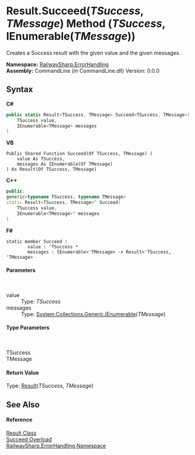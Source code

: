 # Result.Succeed(*TSuccess*, *TMessage*) Method (*TSuccess*, IEnumerable(*TMessage*))
 

Creates a Success result with the given value and the given messages.

**Namespace:**&nbsp;<a href="N_RailwaySharp_ErrorHandling">RailwaySharp.ErrorHandling</a><br />**Assembly:**&nbsp;CommandLine (in CommandLine.dll) Version: 0.0.0

## Syntax

**C#**<br />
``` C#
public static Result<TSuccess, TMessage> Succeed<TSuccess, TMessage>(
	TSuccess value,
	IEnumerable<TMessage> messages
)

```

**VB**<br />
``` VB
Public Shared Function Succeed(Of TSuccess, TMessage) ( 
	value As TSuccess,
	messages As IEnumerable(Of TMessage)
) As Result(Of TSuccess, TMessage)
```

**C++**<br />
``` C++
public:
generic<typename TSuccess, typename TMessage>
static Result<TSuccess, TMessage>^ Succeed(
	TSuccess value, 
	IEnumerable<TMessage>^ messages
)
```

**F#**<br />
``` F#
static member Succeed : 
        value : 'TSuccess * 
        messages : IEnumerable<'TMessage> -> Result<'TSuccess, 'TMessage> 

```


#### Parameters
&nbsp;<dl><dt>value</dt><dd>Type: *TSuccess*<br /></dd><dt>messages</dt><dd>Type: <a href="https://docs.microsoft.com/dotnet/api/system.collections.generic.ienumerable-1" target="_blank">System.Collections.Generic.IEnumerable</a>(*TMessage*)<br /></dd></dl>

#### Type Parameters
&nbsp;<dl><dt>TSuccess</dt><dd /><dt>TMessage</dt><dd /></dl>

#### Return Value
Type: <a href="T_RailwaySharp_ErrorHandling_Result_2">Result</a>(*TSuccess*, *TMessage*)

## See Also


#### Reference
<a href="T_RailwaySharp_ErrorHandling_Result">Result Class</a><br /><a href="Overload_RailwaySharp_ErrorHandling_Result_Succeed">Succeed Overload</a><br /><a href="N_RailwaySharp_ErrorHandling">RailwaySharp.ErrorHandling Namespace</a><br />